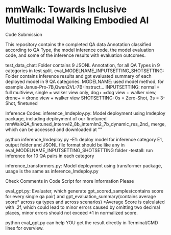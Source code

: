 # mmWalk: Towards Inclusive Multimodal Walking Embodied AI
Code Submission

This repository contains the completed QA data Annotation classified according to QA Type, the model inference code, the model evaluation code, and some of the inference results with evaluation outcomes.

test_data_chat: Folder contains 9 JSONL Annotation, for all QA Types in 9 categories in test split.
eval_MODELNAME_INPUTSETTING_SHOTSETTING: Folder contains inference results and gpt evaluated summary of each deployed model in 9 QA categories.
MODELNAME: used model method, for example Janus-Pro-7B,Qwen2VL-7B-Instruct...
INPUTSETTING: normal = full multiview, single = walker view only, dog+ =dog view + walker view, drone+ = drone view + walker view
SHOTSETTING: 0s = Zero-Shot, 3s = 3-Shot, finetuned

Inference Codes:
inference_lmdeploy.py:  Model deployment using lmdeploy package, including deployment of our finetuned  mmWalkQA_finetuned_internvl2_8b_internlm2_7b_dynamic_res_2nd_ merge, which can be accessed and downloaded at ""

python inference_lmdeploy.py -E1: deploy model for inference category E1, output folder and JSONL file format should be like any in eval_MODELNAME_INPUTSETTING_SHOTSETTING folder
-testall: run inference for 10 QA pairs in each category

inference_transformers.py: Model deployment using transformer package, usage is the same as inference_lmdeploy.py

Check Comments in Code Script for more Information Please

eval_gpt.py: Evaluater, which generate gpt_scored_samples(contains score for every single qa pair) and gpt_evaluation_summary(contains average score* across qa types and across scenarios)
*Average Score is calculated with .2f, which could lead to minor errors caused by omitting two decimal places, minor errors should not exceed ±1 in normalized score.

python eval_gpt.py can help YOU get the result directly in Terminal/CMD lines for overview.
